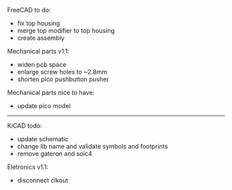 FreeCAD to do:
 - fix top housing
 - merge top modifier to top housing
 - create assembly

Mechanical parts v1.1:
 - widen pcb space
 - enlarge screw holes to ~2.8mm
 - shorten pico pushbutton pusher

Mechanical parts nice to have:
 - update pico model

---

KiCAD todo:
 - update schematic
 - change lib name and validate symbols and footprints
 - remove gateron and soic4

Eletronics v1.1:
 - disconnect clkout
